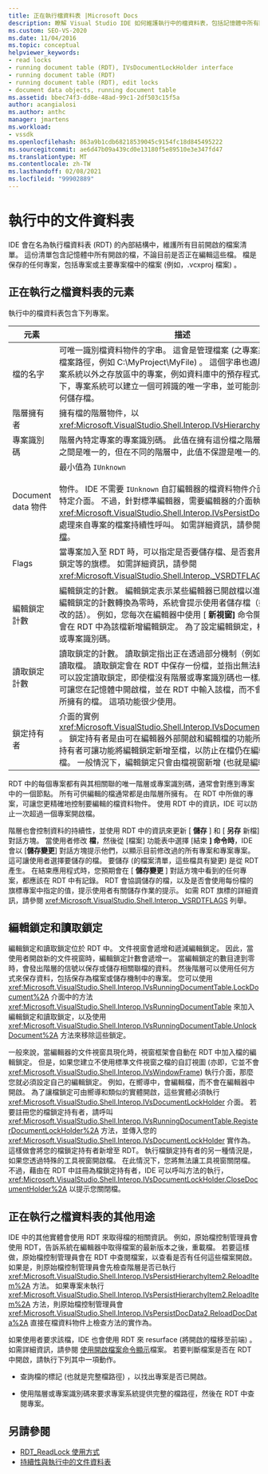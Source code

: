 ```yaml
---
title: 正在執行檔資料表 |Microsoft Docs
description: 瞭解 Visual Studio IDE 如何維護執行中的檔資料表，包括記憶體中所有開啟的檔。
ms.custom: SEO-VS-2020
ms.date: 11/04/2016
ms.topic: conceptual
helpviewer_keywords:
- read locks
- running document table (RDT), IVsDocumentLockHolder interface
- running document table (RDT)
- running document table (RDT), edit locks
- document data objects, running document table
ms.assetid: bbec74f3-dd8e-48ad-99c1-2df503c15f5a
author: acangialosi
ms.author: anthc
manager: jmartens
ms.workload:
- vssdk
ms.openlocfilehash: 863a9b1cdb68218539045c9154fc18d845495222
ms.sourcegitcommit: ae6d47b09a439cd0e13180f5e89510e3e347fd47
ms.translationtype: MT
ms.contentlocale: zh-TW
ms.lasthandoff: 02/08/2021
ms.locfileid: "99902889"
---
```

# <a name="running-document-table"></a>執行中的文件資料表
IDE 會在名為執行檔資料表 (RDT) 的內部結構中，維護所有目前開啟的檔案清單。 這份清單包含記憶體中所有開啟的檔，不論目前是否正在編輯這些檔。 檔是保存的任何專案，包括專案或主要專案檔中的檔案 (例如，.vcxproj 檔案) 。

## <a name="elements-of-the-running-document-table"></a>正在執行之檔資料表的元素
 執行中的檔資料表包含下列專案。

|元素|描述|
|-------------|-----------------|
|檔的名字|可唯一識別檔資料物件的字串。 這會是管理檔案 (之專案系統的絕對檔案路徑，例如 C:\MyProject\MyFile) 。 這個字串也適用于儲存在檔案系統以外之存放區中的專案，例如資料庫中的預存程式。 在此情況下，專案系統可以建立一個可辨識的唯一字串，並可能剖析以判斷如何儲存檔。|
|階層擁有者|擁有檔的階層物件，以 <xref:Microsoft.VisualStudio.Shell.Interop.IVsHierarchy> 介面表示。|
|專案識別碼|階層內特定專案的專案識別碼。 此值在擁有這份檔之階層中的所有檔之間是唯一的，但在不同的階層中，此值不保證是唯一的。|
|Document data 物件|最小值為 `IUnknown`<br /><br /> 物件。 IDE 不需要 `IUnknown` 自訂編輯器的檔資料物件介面以外的任何特定介面。 不過，針對標準編輯器，需要編輯器的介面執行， <xref:Microsoft.VisualStudio.Shell.Interop.IVsPersistDocData2> 才能處理來自專案的檔案持續性呼叫。 如需詳細資訊，請參閱 [儲存標準檔](../../extensibility/internals/saving-a-standard-document.md)。|
|Flags|當專案加入至 RDT 時，可以指定是否要儲存檔、是否套用讀取或編輯鎖定等的旗標。 如需詳細資訊，請參閱 <xref:Microsoft.VisualStudio.Shell.Interop._VSRDTFLAGS> 列舉。|
|編輯鎖定計數|編輯鎖定的計數。 編輯鎖定表示某些編輯器已開啟檔以進行編輯。 當編輯鎖定的計數轉換為零時，系統會提示使用者儲存檔（如果已經修改的話）。 例如，您每次在編輯器中使用 [ **新視窗]** 命令開啟檔時，就會在 RDT 中為該檔新增編輯鎖定。 為了設定編輯鎖定，檔必須有階層或專案識別碼。|
|讀取鎖定計數|讀取鎖定的計數。 讀取鎖定指出正在透過部分機制（例如 wizard）來讀取檔。 讀取鎖定會在 RDT 中保存一份檔，並指出無法編輯檔。 您可以設定讀取鎖定，即使檔沒有階層或專案識別碼也一樣。 這項功能可讓您在記憶體中開啟檔，並在 RDT 中輸入該檔，而不會有任何階層所擁有的檔。 這項功能很少使用。|
|鎖定持有者|介面的實例 <xref:Microsoft.VisualStudio.Shell.Interop.IVsDocumentLockHolder> 。 鎖定持有者是由可在編輯器外部開啟和編輯檔的功能所執行。 鎖定持有者可讓功能將編輯鎖定新增至檔，以防止在檔仍在編輯時關閉檔。 一般情況下，編輯鎖定只會由檔視窗新增 (也就是編輯) 。|

 RDT 中的每個專案都有與其相關聯的唯一階層或專案識別碼，通常會對應到專案中的一個節點。 所有可供編輯的檔通常都是由階層所擁有。 在 RDT 中所做的專案，可讓您更精確地控制要編輯的檔資料物件。 使用 RDT 中的資訊，IDE 可以防止一次超過一個專案開啟檔。

 階層也會控制資料的持續性，並使用 RDT 中的資訊來更新 [ **儲存** ] 和 [ **另存** 新檔] 對話方塊。 當使用者修改 **檔**，然後從 [檔案] 功能表中選擇 [結束 **] 命令時**，IDE 會以 [**儲存變更**] 對話方塊提示他們，以顯示目前修改過的所有專案和專案專案。 這可讓使用者選擇要儲存的檔。 要儲存 (的檔案清單，這些檔具有變更) 是從 RDT 產生。 在結束應用程式時，您預期會在 [ **儲存變更** ] 對話方塊中看到的任何專案，都應該在 RDT 中有記錄。 RDT 會協調儲存的檔，以及是否會使用每份檔的旗標專案中指定的值，提示使用者有關儲存作業的提示。 如需 RDT 旗標的詳細資訊，請參閱 <xref:Microsoft.VisualStudio.Shell.Interop._VSRDTFLAGS> 列舉。

## <a name="edit-locks-and-read-locks"></a>編輯鎖定和讀取鎖定
 編輯鎖定和讀取鎖定位於 RDT 中。 文件視窗會遞增和遞減編輯鎖定。 因此，當使用者開啟新的文件視窗時，編輯鎖定計數會遞增一。 當編輯鎖定的數目達到零時，會發出階層的信號以保存或儲存相關聯檔的資料。 然後階層可以使用任何方式來保存資料，包括保存為檔案或儲存機制中的專案。 您可以使用 <xref:Microsoft.VisualStudio.Shell.Interop.IVsRunningDocumentTable.LockDocument%2A> 介面中的方法 <xref:Microsoft.VisualStudio.Shell.Interop.IVsRunningDocumentTable> 來加入編輯鎖定和讀取鎖定，以及使用 <xref:Microsoft.VisualStudio.Shell.Interop.IVsRunningDocumentTable.UnlockDocument%2A> 方法來移除這些鎖定。

 一般來說，當編輯器的文件視窗具現化時，視窗框架會自動在 RDT 中加入檔的編輯鎖定。 但是，如果您建立不使用標準文件視窗之檔的自訂視圖 (亦即，它並不會 <xref:Microsoft.VisualStudio.Shell.Interop.IVsWindowFrame>) 執行介面，那麼您就必須設定自己的編輯鎖定。 例如，在嚮導中，會編輯檔，而不會在編輯器中開啟。 為了讓檔鎖定可由嚮導和類似的實體開啟，這些實體必須執行 <xref:Microsoft.VisualStudio.Shell.Interop.IVsDocumentLockHolder> 介面。 若要註冊您的檔鎖定持有者，請呼叫 <xref:Microsoft.VisualStudio.Shell.Interop.IVsRunningDocumentTable.RegisterDocumentLockHolder%2A> 方法，並傳入您的 <xref:Microsoft.VisualStudio.Shell.Interop.IVsDocumentLockHolder> 實作為。 這樣做會將您的檔鎖定持有者新增至 RDT。 執行檔鎖定持有者的另一種情況是，如果您透過特殊的工具視窗開啟檔。 在此情況下，您將無法讓工具視窗關閉檔。 不過，藉由在 RDT 中註冊為檔鎖定持有者，IDE 可以呼叫方法的執行， <xref:Microsoft.VisualStudio.Shell.Interop.IVsDocumentLockHolder.CloseDocumentHolder%2A> 以提示您關閉檔。

## <a name="other-uses-of-the-running-document-table"></a>正在執行之檔資料表的其他用途
 IDE 中的其他實體會使用 RDT 來取得檔的相關資訊。 例如，原始檔控制管理員會使用 RDT，告訴系統在編輯器中取得檔案的最新版本之後，重載檔。 若要這樣做，原始檔控制管理員會在 RDT 中查閱檔案，以查看是否有任何這些檔案開啟。 如果是，則原始檔控制管理員會先檢查階層是否已執行 <xref:Microsoft.VisualStudio.Shell.Interop.IVsPersistHierarchyItem2.ReloadItem%2A> 方法。 如果專案未執行 <xref:Microsoft.VisualStudio.Shell.Interop.IVsPersistHierarchyItem2.ReloadItem%2A> 方法，則原始檔控制管理員會 <xref:Microsoft.VisualStudio.Shell.Interop.IVsPersistDocData2.ReloadDocData%2A> 直接在檔資料物件上檢查方法的實作為。

 如果使用者要求該檔，IDE 也會使用 RDT 來 resurface (將開啟的檔移至前端) 。 如需詳細資訊，請參閱 [使用開啟檔案命令顯示](../../extensibility/internals/displaying-files-by-using-the-open-file-command.md)檔案。 若要判斷檔案是否在 RDT 中開啟，請執行下列其中一項動作。

- 查詢檔的標記 (也就是完整檔路徑) ，以找出專案是否已開啟。

- 使用階層或專案識別碼來要求專案系統提供完整的檔路徑，然後在 RDT 中查閱專案。

## <a name="see-also"></a>另請參閱
- [RDT_ReadLock 使用方式](../../extensibility/internals/rdt-readlock-usage.md)
- [持續性與執行中的文件資料表](../../extensibility/internals/persistence-and-the-running-document-table.md)
